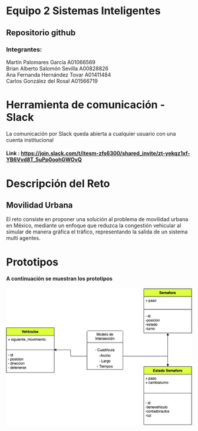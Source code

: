 # Equipo 2 Sistemas Inteligentes
## Repositorio github

### Integrantes: 
Martín Palomares García A01066569 </br>
Brian Alberto Salomón Sevilla A00828826 </br>
Ana Fernanda Hernández Tovar A01411484 </br>
Carlos González del Rosal  A01566719 </br>

# Herramienta de comunicación - Slack
La comunicación por Slack queda abierta a cualquier usuario con una cuenta institucional
#### Link : https://join.slack.com/t/itesm-zfs6300/shared_invite/zt-yekqz1xf-YB6Vvd8T_5uPp0oohGWOvQ

# Descripción del Reto
## Movilidad Urbana
El reto consiste en proponer una solución al problema de movilidad urbana en México, mediante un enfoque que reduzca la congestión vehicular al simular de manera gráfica el tráfico, representando la salida de un sistema multi agentes.

# Prototipos
#### A continuación se muestran los prototipos
![Imagen Prototipo](src\prototipo1.jpeg)
